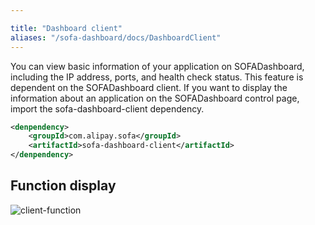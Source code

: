 ```yaml
---

title: "Dashboard client"
aliases: "/sofa-dashboard/docs/DashboardClient"
---
```


You can view basic information of your application on SOFADashboard, including the IP address, ports, and health check status. This feature is dependent on the SOFADashboard client. If you want to display the information about an application on the SOFADashboard control page, import the sofa-dashboard-client dependency.

```xml
<denpendency>
    <groupId>com.alipay.sofa</groupId>
    <artifactId>sofa-dashboard-client</artifactId>
</denpendency>
```

## Function display

![client-function](https://gw.alipayobjects.com/mdn/sofastack/afts/img/A*wyOzQYekfVMAAAAAAAAAAABjARQnAQ)
